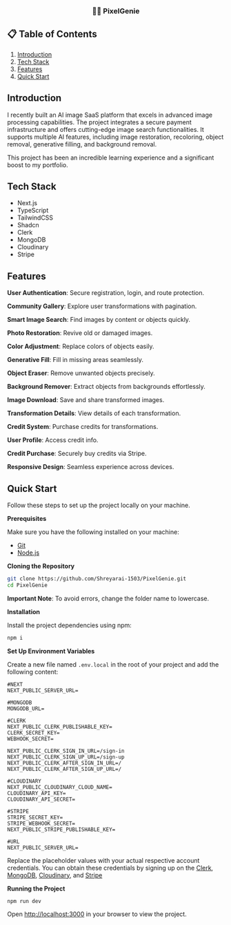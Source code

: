 <h3 align="center">💜🌠 PixelGenie</h3>

## 📋 <a name="table">Table of Contents</a>

1. [Introduction](#introduction)
2. [Tech Stack](#tech-stack)
3. [Features](#features)
4. [Quick Start](#quick-start)

## <a name="introduction">Introduction</a>

I recently built an AI image SaaS platform that excels in advanced image processing capabilities. The project integrates a secure payment infrastructure and offers cutting-edge image search functionalities. It supports multiple AI features, including image restoration, recoloring, object removal, generative filling, and background removal.

This project has been an incredible learning experience and a significant boost to my portfolio.



## <a name="tech-stack">Tech Stack</a>

- Next.js
- TypeScript
- TailwindCSS
- Shadcn
- Clerk
- MongoDB
- Cloudinary
- Stripe



## <a name="features">Features</a>

**User Authentication**: Secure registration, login, and route protection.

**Community Gallery**: Explore user transformations with pagination.

**Smart Image Search**: Find images by content or objects quickly.

**Photo Restoration**: Revive old or damaged images.

**Color Adjustment**: Replace colors of objects easily.

**Generative Fill**: Fill in missing areas seamlessly.

**Object Eraser**: Remove unwanted objects precisely.

**Background Remover**: Extract objects from backgrounds effortlessly.

**Image Download**: Save and share transformed images.

**Transformation Details**: View details of each transformation.

**Credit System**: Purchase credits for transformations.

**User Profile**: Access credit info.

**Credit Purchase**: Securely buy credits via Stripe.

**Responsive Design**: Seamless experience across devices.



## <a name="quick-start">Quick Start</a>

Follow these steps to set up the project locally on your machine.

**Prerequisites**

Make sure you have the following installed on your machine:

- [Git](https://git-scm.com/)
- [Node.js](https://nodejs.org/en)

**Cloning the Repository**

```bash
git clone https://github.com/Shreyarai-1503/PixelGenie.git
cd PixelGenie
```
**Important Note**: To avoid errors, change the folder name to lowercase.

**Installation**

Install the project dependencies using npm:

```bash
npm i
```

**Set Up Environment Variables**

Create a new file named `.env.local` in the root of your project and add the following content:

```env
#NEXT
NEXT_PUBLIC_SERVER_URL=

#MONGODB
MONGODB_URL=

#CLERK
NEXT_PUBLIC_CLERK_PUBLISHABLE_KEY=
CLERK_SECRET_KEY=
WEBHOOK_SECRET=

NEXT_PUBLIC_CLERK_SIGN_IN_URL=/sign-in
NEXT_PUBLIC_CLERK_SIGN_UP_URL=/sign-up
NEXT_PUBLIC_CLERK_AFTER_SIGN_IN_URL=/
NEXT_PUBLIC_CLERK_AFTER_SIGN_UP_URL=/

#CLOUDINARY
NEXT_PUBLIC_CLOUDINARY_CLOUD_NAME=
CLOUDINARY_API_KEY=
CLOUDINARY_API_SECRET=

#STRIPE
STRIPE_SECRET_KEY=
STRIPE_WEBHOOK_SECRET=
NEXT_PUBLIC_STRIPE_PUBLISHABLE_KEY=

#URL
NEXT_PUBLIC_SERVER_URL=
```

Replace the placeholder values with your actual respective account credentials. You can obtain these credentials by signing up on the [Clerk](https://clerk.com/), [MongoDB](https://www.mongodb.com/), [Cloudinary](https://cloudinary.com/), and [Stripe](https://stripe.com)

**Running the Project**

```bash
npm run dev
```

Open [http://localhost:3000](http://localhost:3000) in your browser to view the project.
